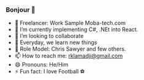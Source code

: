 ### Bonjour 👋

- 🔭 Freelancer: Work Sample Moba-tech.com
- 🌱 I’m currently implementing C#, .NEt into React.
- 👯 I’m looking to collaborate  
- 🤔 Everyday, we learn new things
- 💬 Role Model: Chris Sawyer and few others.
- 📫 How to reach me: rklamadji@gmail.com 
- 😄 Pronouns: He/Him
- ⚡ Fun fact: I love Football ⚽

